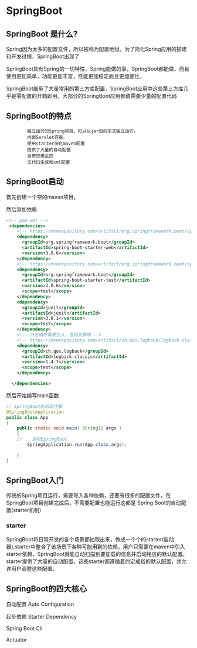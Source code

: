 # SpringBoot

## SpringBoot 是什么?

  Spring因为太多的配置文件，所以被称为配置地狱，为了简化Spring应用的搭建和开发过程，SpringBoot出现了

  SpringBoot具有Spring的一切特性，Spring能做的事，SpringBoot都能做，而且使用更加简单，功能更加丰富，性能更加稳定而且更加健壮。

  SpringBoot继承了大量常用的第三方库配置，SpringBoot应用中这些第三方库几乎是零配置的开箱即用，大部分的SpringBoot应用都值需要少量的配置代码

## SpringBoot的特点

            独立运行的Spring项目，可以以jar包的形式独立运行。
            内嵌Servlet容器。
            使用starter简化maven配置
            提供了大量的自动配置
            自带应用监控
            无代码生成和xml配置

## SpringBoot启动

 首先创建一个空的maven项目，

 然后添加依赖

```xml
<!-- pom.xml -->
 <dependencies>
    <!-- https://mvnrepository.com/artifact/org.springframework.boot/spring-boot-starter-web -->
    <dependency>
      <groupId>org.springframework.boot</groupId>
      <artifactId>spring-boot-starter-web</artifactId>
      <version>3.0.6</version>
    </dependency>
    <!-- https://mvnrepository.com/artifact/org.springframework.boot/spring-boot-starter-test -->
    <dependency>
      <groupId>org.springframework.boot</groupId>
      <artifactId>spring-boot-starter-test</artifactId>
      <version>3.0.6</version>
      <scope>test</scope>
    </dependency>
    <dependency>
      <groupId>junit</groupId>
      <artifactId>junit</artifactId>
      <version>3.8.1</version>
      <scope>test</scope>
    </dependency>
    <!-- 日志插件需要引入，否则会报错 -->
    <!-- https://mvnrepository.com/artifact/ch.qos.logback/logback-classic -->
    <dependency>
      <groupId>ch.qos.logback</groupId>
      <artifactId>logback-classic</artifactId>
      <version>1.4.7</version>
      <scope>test</scope>
    </dependency>

  </dependencies>
```
  然后开始编写main函数

```java
// SpringBoot的启动注解
@SpringBootApplication
public class App 
{
    public static void main( String[] args )
    {
    //    启动SpringBoot
        SpringApplication.run(App.class,args);

    }
}

```

## SpringBoot入门

 传统的Spring项目运行，需要导入各种依赖，还要有很多的配置文件，在SpringBoot项目创建完成后，不需要配置也能运行这都是
 Spring Boot的自动配置(starter机制)
### starter

  SpringBoot将日常开发的各个场景都抽取出来，做成一个个的starter(启动器),starter中整合了该场景下各种可能用到的依赖，用户只需要在maven中引入starter依赖，SpringBoot就能自动扫描到要加载的信息并启动相应的默认配置。starter提供了大量的自动配置，这些starter都遵循着约定成俗的默认配置，并允许用户调整这些配置。

## SpringBoot的四大核心

自动配置 Auto Configuration

起步依赖  Starter Dependency

Spring Boot Cli

Actuator